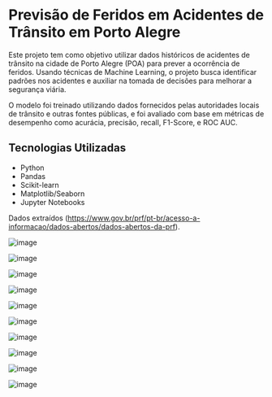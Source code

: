 # Previsão de Feridos em Acidentes de Trânsito em Porto Alegre

Este projeto tem como objetivo utilizar dados históricos de acidentes de trânsito na cidade de Porto Alegre (POA) para prever a ocorrência de feridos. Usando técnicas de Machine Learning, o projeto busca identificar padrões nos acidentes e auxiliar na tomada de decisões para melhorar a segurança viária.

O modelo foi treinado utilizando dados fornecidos pelas autoridades locais de trânsito e outras fontes públicas, e foi avaliado com base em métricas de desempenho como acurácia, precisão, recall, F1-Score, e ROC AUC.

## Tecnologias Utilizadas
- Python
- Pandas
- Scikit-learn
- Matplotlib/Seaborn
- Jupyter Notebooks
  
Dados extraídos (https://www.gov.br/prf/pt-br/acesso-a-informacao/dados-abertos/dados-abertos-da-prf).

![image](https://github.com/user-attachments/assets/d649187d-af51-49e0-bf72-5e8ff329cfd5)

![image](https://github.com/user-attachments/assets/ec156210-329d-411f-a18a-0352815f1780)

![image](https://github.com/user-attachments/assets/23ec5851-403f-4f78-b503-d79caf6090ad)

![image](https://github.com/user-attachments/assets/cd9055ad-3713-46c5-8378-b72e6a93e8db)

![image](https://github.com/user-attachments/assets/23b251af-34b3-4a0a-aa23-02a97aad3533)

![image](https://github.com/user-attachments/assets/28c4b5dc-290a-47dc-98bd-4df1a61798d7)

![image](https://github.com/user-attachments/assets/9932e6c1-aa01-4276-a4a1-ceb871a2df6e)

![image](https://github.com/user-attachments/assets/27a41b33-0d43-4bd8-8805-5280946665e4)

![image](https://github.com/user-attachments/assets/e5034c0a-57f7-47f9-b1fd-b6e8c8140eea)

![image](https://github.com/user-attachments/assets/27429e1d-7cb2-4a51-a64a-b5446bcbad58)

